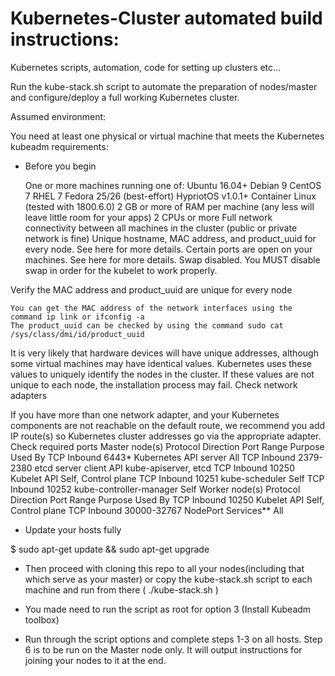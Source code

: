 # Kubernetes-Cluster automated build instructions:

Kubernetes scripts, automation, code for setting up clusters etc...




Run the kube-stack.sh script to automate the preparation of nodes/master and configure/deploy a full working Kubernetes cluster.


Assumed environment:

You need at least one physical or virtual machine that meets the Kubernetes kubeadm requirements:



* Before you begin

    One or more machines running one of:
        Ubuntu 16.04+
        Debian 9
        CentOS 7
        RHEL 7
        Fedora 25/26 (best-effort)
        HypriotOS v1.0.1+
        Container Linux (tested with 1800.6.0)
    2 GB or more of RAM per machine (any less will leave little room for your apps)
    2 CPUs or more
    Full network connectivity between all machines in the cluster (public or private network is fine)
    Unique hostname, MAC address, and product_uuid for every node. See here for more details.
    Certain ports are open on your machines. See here for more details.
    Swap disabled. You MUST disable swap in order for the kubelet to work properly.

Verify the MAC address and product_uuid are unique for every node

    You can get the MAC address of the network interfaces using the command ip link or ifconfig -a
    The product_uuid can be checked by using the command sudo cat /sys/class/dmi/id/product_uuid

It is very likely that hardware devices will have unique addresses, although some virtual machines may have identical values. Kubernetes uses these values to uniquely identify the nodes in the cluster. If these values are not unique to each node, the installation process may fail.
Check network adapters

If you have more than one network adapter, and your Kubernetes components are not reachable on the default route, we recommend you add IP route(s) so Kubernetes cluster addresses go via the appropriate adapter.
Check required ports
Master node(s)
Protocol 	Direction 	Port Range 	Purpose 	Used By
TCP 	Inbound 	6443* 	Kubernetes API server 	All
TCP 	Inbound 	2379-2380 	etcd server client API 	kube-apiserver, etcd
TCP 	Inbound 	10250 	Kubelet API 	Self, Control plane
TCP 	Inbound 	10251 	kube-scheduler 	Self
TCP 	Inbound 	10252 	kube-controller-manager 	Self
Worker node(s)
Protocol 	Direction 	Port Range 	Purpose 	Used By
TCP 	Inbound 	10250 	Kubelet API 	Self, Control plane
TCP 	Inbound 	30000-32767 	NodePort Services** 	All



* Update your hosts fully

$ sudo apt-get update && sudo apt-get upgrade



* Then proceed with cloning this repo to all your nodes(including that which serve as your master) or copy the kube-stack.sh script to each machine and run from there ( ./kube-stack.sh )

* You made need to run the script as root for option 3 (Install Kubeadm toolbox)

* Run through the script options and complete steps 1-3 on all hosts. Step 6 is to be run on the Master node only. It will output instructions for joining your nodes to it at the end.


